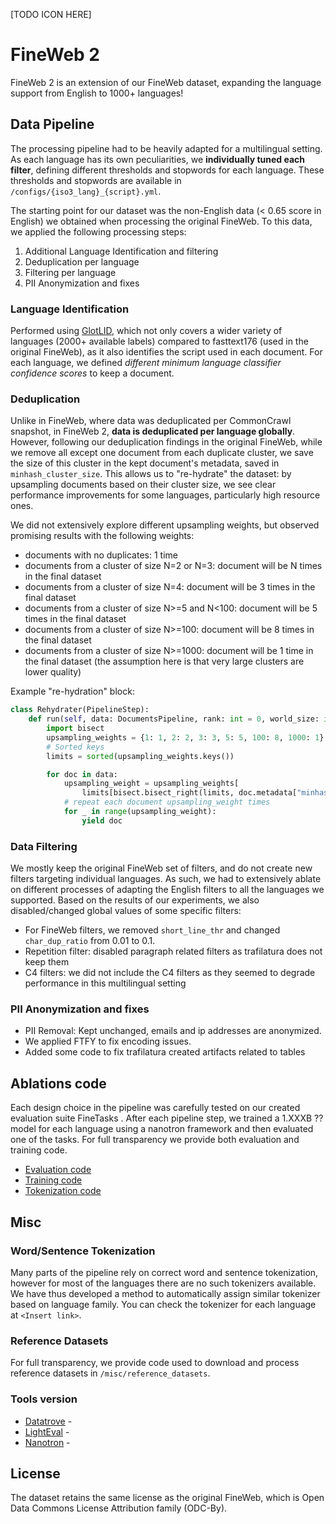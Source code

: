 [TODO ICON HERE]
# FineWeb 2

FineWeb 2 is an extension of our FineWeb dataset, expanding the language support from English to 1000+ languages!

## Data Pipeline
The processing pipeline had to be heavily adapted for a multilingual setting. As each language has its own peculiarities, we **individually tuned each filter**, defining different thresholds and stopwords for each language. 
These thresholds and stopwords are available in `/configs/{iso3_lang}_{script}.yml`.

The starting point for our dataset was the non-English data (< 0.65 score in English) we obtained when processing the original FineWeb.
To this data, we applied the following processing steps:
1. Additional Language Identification and filtering
2. Deduplication per language
3. Filtering per language
4. PII Anonymization and fixes

### Language Identification
Performed using [GlotLID](https://github.com/cisnlp/GlotLID), which not only covers a wider variety of languages (2000+ available labels) compared to fasttext176 (used in the original FineWeb), as it also identifies the script used in each document.
For each language, we defined *different minimum language classifier confidence scores* to keep a document.

### Deduplication
Unlike in FineWeb, where data was deduplicated per CommonCrawl snapshot, in FineWeb 2, **data is deduplicated per language globally**. However, following our deduplication findings in the original FineWeb, while we remove all except one document from each duplicate cluster, we save the size of this cluster in the kept document's metadata, saved in `minhash_cluster_size`.
This allows us to "re-hydrate" the dataset: by upsampling documents based on their cluster size, we see clear performance improvements for some languages, particularly high resource ones.

We did not extensively explore different upsampling weights, but observed promising results with the following weights:
- documents with no duplicates: 1 time
- documents from a cluster of size N=2 or N=3: document will be N times in the final dataset
- documents from a cluster of size N=4: document will be 3 times in the final dataset
- documents from a cluster of size N>=5 and N<100: document will be 5 times in the final dataset
- documents from a cluster of size N>=100: document will be 8 times in the final dataset
- documents from a cluster of size N>=1000: document will be 1 time in the final dataset (the assumption here is that very large clusters are lower quality)

Example "re-hydration" block:
```python
class Rehydrater(PipelineStep):
    def run(self, data: DocumentsPipeline, rank: int = 0, world_size: int = 1) -> DocumentsPipeline:
        import bisect
        upsampling_weights = {1: 1, 2: 2, 3: 3, 5: 5, 100: 8, 1000: 1}
        # Sorted keys
        limits = sorted(upsampling_weights.keys())

        for doc in data:
            upsampling_weight = upsampling_weights[
                limits[bisect.bisect_right(limits, doc.metadata["minhash_cluster_size"]) - 1]]
            # repeat each document upsampling_weight times
            for _ in range(upsampling_weight):
                yield doc
```

### Data Filtering
We mostly keep the original FineWeb set of filters, and do not create new filters targeting individual languages. As such, we had to extensively ablate on different processes of adapting the English filters to all the languages we supported.
Based on the results of our experiments, we also disabled/changed global values of some specific filters:
  - For FineWeb filters, we removed `short_line_thr` and changed `char_dup_ratio` from 0.01 to 0.1.
  - Repetition filter: disabled paragraph related filters as trafilatura does not keep them
  - C4 filters: we did not include the C4 filters as they seemed to degrade performance in this multilingual setting

### PII Anonymization and fixes
- PII Removal: Kept unchanged, emails and ip addresses are anonymized. 
- We applied FTFY to fix encoding issues.
- Added some code to fix trafilatura created artifacts related to tables

## Ablations code
Each design choice in the pipeline was carefully tested on our created evaluation suite FineTasks <reference>. After each pipeline step, we trained a 1.XXXB ?? model for each language using a nanotron framework and then evaluated one of the tasks. For full transparency we provide both evaluation and training code.

- [Evaluation code](https://github.com/HuggingFaceFW/fineweb-2/tree/main/evaluations)
- [Training code](https://github.com/HuggingFaceFW/fineweb-2/tree/main/modelling)
- [Tokenization code](https://github.com/HuggingFaceFW/fineweb-2/tree/main/tokenization)

## Misc

### Word/Sentence Tokenization
Many parts of the pipeline rely on correct word and sentence tokenization, however for most of the languages there are no such tokenizers available. We have thus developed a method to automatically assign similar tokenizer based on language family. You can check the tokenizer for each language at `<Insert link>`.

### Reference Datasets
For full transparency, we provide code used to download and process reference datasets in `/misc/reference_datasets`.

### Tools version
- [Datatrove](https://github.com/HuggingFaceFW/datatrove) - <Add commit>
- [LightEval](https://github.com/HuggingFaceFW/ml-lighteval) - <Add commit>
- [Nanotron](https://github.com/HuggingFaceFW/nanotron) - <Add commit>

## License
The dataset retains the same license as the original FineWeb, which is Open Data Commons License Attribution family (ODC-By).
